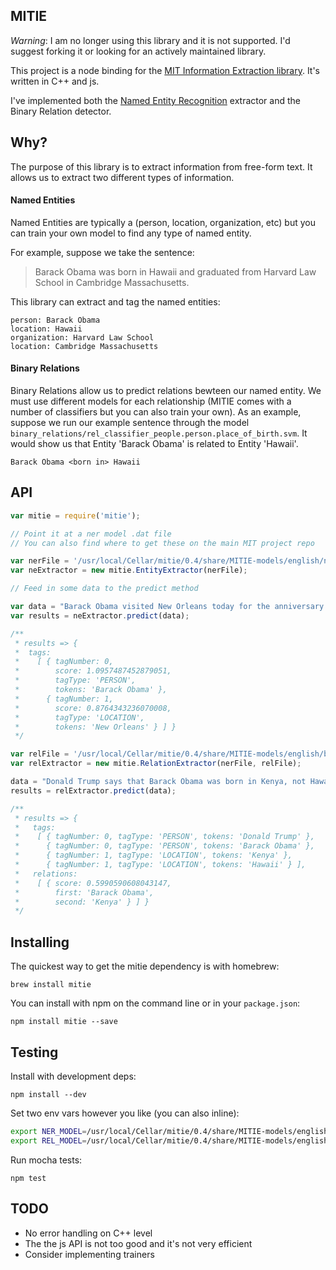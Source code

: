 ## MITIE

*Warning*: I am no longer using this library and it is not supported. I'd suggest forking it or looking for an actively maintained library.

This project is a node binding for the [MIT Information Extraction library](https://github.com/mit-nlp/MITIE). It's written in C++ and js.

I've implemented both the [Named Entity Recognition](https://en.wikipedia.org/wiki/Named-entity_recognition) extractor and the Binary Relation detector.

## Why?

The purpose of this library is to extract information from free-form text. It allows us to extract two different types of information.

#### Named Entities

Named Entities are typically a (person, location, organization, etc) but you can train your own model to find any type of named entity.

For example, suppose we take the sentence:

> Barack Obama was born in Hawaii and graduated from Harvard Law School in Cambridge Massachusetts.

This library can extract and tag the named entities:

```
person: Barack Obama
location: Hawaii
organization: Harvard Law School
location: Cambridge Massachusetts
```

#### Binary Relations

Binary Relations allow us to predict relations bewteen our named entity.
We must use different models for each relationship (MITIE comes with a number of classifiers but you can also train your own).
As an example, suppose we run our example sentence through the model `binary_relations/rel_classifier_people.person.place_of_birth.svm`.
It would show us that Entity 'Barack Obama' is related to Entity 'Hawaii'.

```
Barack Obama <born in> Hawaii
```

## API

```javascript
var mitie = require('mitie');

// Point it at a ner model .dat file
// You can also find where to get these on the main MIT project repo

var nerFile = '/usr/local/Cellar/mitie/0.4/share/MITIE-models/english/ner_model.dat';
var neExtractor = new mitie.EntityExtractor(nerFile);

// Feed in some data to the predict method

var data = "Barack Obama visited New Orleans today for the anniversary of Hurricane Katrina."
var results = neExtractor.predict(data);

/**
 * results => {
 *  tags:
 *    [ { tagNumber: 0,
 *        score: 1.0957487452879051,
 *        tagType: 'PERSON',
 *        tokens: 'Barack Obama' },
 *      { tagNumber: 1,
 *        score: 0.8764343236070008,
 *        tagType: 'LOCATION',
 *        tokens: 'New Orleans' } ] }
 */

var relFile = '/usr/local/Cellar/mitie/0.4/share/MITIE-models/english/binary_relations/rel_classifier_people.person.place_of_birth.svm';
var relExtractor = new mitie.RelationExtractor(nerFile, relFile);

data = "Donald Trump says that Barack Obama was born in Kenya, not Hawaii.";
results = relExtractor.predict(data);

/**
 * results => {
 *   tags:
 *    [ { tagNumber: 0, tagType: 'PERSON', tokens: 'Donald Trump' },
 *      { tagNumber: 0, tagType: 'PERSON', tokens: 'Barack Obama' },
 *      { tagNumber: 1, tagType: 'LOCATION', tokens: 'Kenya' },
 *      { tagNumber: 1, tagType: 'LOCATION', tokens: 'Hawaii' } ],
 *   relations:
 *    [ { score: 0.5990590608043147,
 *        first: 'Barack Obama',
 *        second: 'Kenya' } ] } 
 */

```

## Installing

The quickest way to get the mitie dependency is with homebrew:

```
brew install mitie
```

You can install with npm on the command line or in your `package.json`:

```
npm install mitie --save
```

## Testing

Install with development deps:

```
npm install --dev
```

Set two env vars however you like (you can also inline):

```bash
export NER_MODEL=/usr/local/Cellar/mitie/0.4/share/MITIE-models/english/ner_model.dat
export REL_MODEL=/usr/local/Cellar/mitie/0.4/share/MITIE-models/english/binary_relations/rel_classifier_people.person.place_of_birth.svm
```

Run mocha tests:

```
npm test
```

## TODO

* No error handling on C++ level
* The the js API is not too good and it's not very efficient
* Consider implementing trainers
